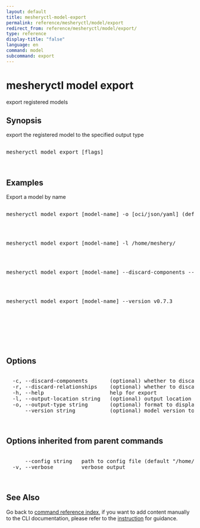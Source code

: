 ```yaml
---
layout: default
title: mesheryctl-model-export
permalink: reference/mesheryctl/model/export
redirect_from: reference/mesheryctl/model/export/
type: reference
display-title: "false"
language: en
command: model
subcommand: export
---
```


# mesheryctl model export

export registered models

## Synopsis

export the registered model to the specified output type
<pre class='codeblock-pre'>
<div class='codeblock'>
mesheryctl model export [flags]

</div>
</pre> 

## Examples

Export a model by name
<pre class='codeblock-pre'>
<div class='codeblock'>
mesheryctl model export [model-name] -o [oci/json/yaml] (default is oci)

</div>
</pre> 

<pre class='codeblock-pre'>
<div class='codeblock'>
mesheryctl model export [model-name] -l /home/meshery/

</div>
</pre> 

<pre class='codeblock-pre'>
<div class='codeblock'>
mesheryctl model export [model-name] --discard-components --discard-relationships

</div>
</pre> 

<pre class='codeblock-pre'>
<div class='codeblock'>
mesheryctl model export [model-name] --version v0.7.3

</div>
</pre> 

<pre class='codeblock-pre'>
<div class='codeblock'>
    

</div>
</pre> 

## Options

<pre class='codeblock-pre'>
<div class='codeblock'>
  -c, --discard-components       (optional) whether to discard components in the exported model definition (default = false)
  -r, --discard-relationships    (optional) whether to discard relationships in the exported model definition (default = false)
  -h, --help                     help for export
  -l, --output-location string   (optional) output location (default = current directory) (default "./")
  -o, --output-type string       (optional) format to display in [oci|json|yaml] (default = oci) (default "oci")
      --version string           (optional) model version to export (default = "")

</div>
</pre>

## Options inherited from parent commands

<pre class='codeblock-pre'>
<div class='codeblock'>
      --config string   path to config file (default "/home/runner/.meshery/config.yaml")
  -v, --verbose         verbose output

</div>
</pre>

## See Also

Go back to [command reference index](/reference/mesheryctl/), if you want to add content manually to the CLI documentation, please refer to the [instruction](/project/contributing/contributing-cli#preserving-manually-added-documentation) for guidance.
